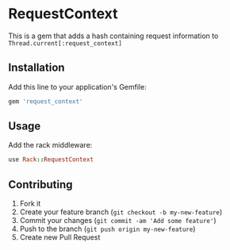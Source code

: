 # RequestContext

This is a gem that adds a hash containing request information to `Thread.current[:request_context]`

## Installation

Add this line to your application's Gemfile:

```ruby
gem 'request_context'
```

## Usage

Add the rack middleware:

```ruby
use Rack::RequestContext
```

## Contributing

1. Fork it
2. Create your feature branch (`git checkout -b my-new-feature`)
3. Commit your changes (`git commit -am 'Add some feature'`)
4. Push to the branch (`git push origin my-new-feature`)
5. Create new Pull Request

